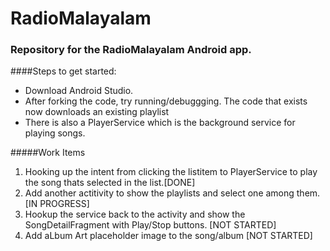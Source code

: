 # RadioMalayalam
### Repository for the RadioMalayalam Android app. 

####Steps to get started:

* Download Android Studio.
* After forking the code, try running/debuggging. The code that exists now downloads an existing playlist
* There is also a PlayerService which is the background service for playing songs. 

#####Work Items
1. Hooking up the intent from clicking the listitem to PlayerService to play the song thats selected in the list.[DONE]
2. Add another actitivity to show the playlists and select one among them.[IN PROGRESS]
3. Hookup the service back to the activity and show the SongDetailFragment with Play/Stop buttons. [NOT STARTED] 
4. Add aLbum Art placeholder image to the song/album [NOT STARTED]

